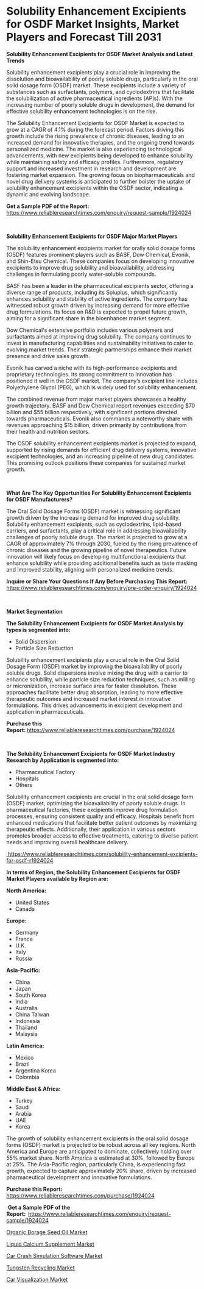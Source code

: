 <p><h1>Solubility Enhancement Excipients for OSDF Market Insights, Market Players and Forecast Till 2031</h1></p><p><strong>Solubility Enhancement Excipients for OSDF Market Analysis and Latest Trends</strong></p>
<p><p>Solubility enhancement excipients play a crucial role in improving the dissolution and bioavailability of poorly soluble drugs, particularly in the oral solid dosage form (OSDF) market. These excipients include a variety of substances such as surfactants, polymers, and cyclodextrins that facilitate the solubilization of active pharmaceutical ingredients (APIs). With the increasing number of poorly soluble drugs in development, the demand for effective solubility enhancement technologies is on the rise.</p><p>The Solubility Enhancement Excipients for OSDF Market is expected to grow at a CAGR of 4.1% during the forecast period. Factors driving this growth include the rising prevalence of chronic diseases, leading to an increased demand for innovative therapies, and the ongoing trend towards personalized medicine. The market is also experiencing technological advancements, with new excipients being developed to enhance solubility while maintaining safety and efficacy profiles. Furthermore, regulatory support and increased investment in research and development are fostering market expansion. The growing focus on biopharmaceuticals and novel drug delivery systems is anticipated to further bolster the uptake of solubility enhancement excipients within the OSDF sector, indicating a dynamic and evolving landscape.</p></p>
<p><strong>Get a Sample PDF of the Report:&nbsp;</strong> <a href="https://www.reliableresearchtimes.com/enquiry/request-sample/1924024?utm_campaign=1629&utm_medium=2&utm_source=Github&utm_content=ia&utm_term=24102024&utm_id=solubility-enhancement-excipients-for-osdf">https://www.reliableresearchtimes.com/enquiry/request-sample/1924024</a></p>
<p>&nbsp;</p>
<p><strong>Solubility Enhancement Excipients for OSDF Major Market Players</strong></p>
<p><p>The solubility enhancement excipients market for orally solid dosage forms (OSDF) features prominent players such as BASF, Dow Chemical, Evonik, and Shin-Etsu Chemical. These companies focus on developing innovative excipients to improve drug solubility and bioavailability, addressing challenges in formulating poorly water-soluble compounds.</p><p>BASF has been a leader in the pharmaceutical excipients sector, offering a diverse range of products, including its Soluplus, which significantly enhances solubility and stability of active ingredients. The company has witnessed robust growth driven by increasing demand for more effective drug formulations. Its focus on R&D is expected to propel future growth, aiming for a significant share in the bioenhancer market segment.</p><p>Dow Chemical's extensive portfolio includes various polymers and surfactants aimed at improving drug solubility. The company continues to invest in manufacturing capabilities and sustainability initiatives to cater to evolving market trends. Their strategic partnerships enhance their market presence and drive sales growth.</p><p>Evonik has carved a niche with its high-performance excipients and proprietary technologies. Its strong commitment to innovation has positioned it well in the OSDF market. The company’s excipient line includes Polyethylene Glycol (PEG), which is widely used for solubility enhancement.</p><p>The combined revenue from major market players showcases a healthy growth trajectory. BASF and Dow Chemical report revenues exceeding $70 billion and $55 billion respectively, with significant portions directed towards pharmaceuticals. Evonik also commands a noteworthy share with revenues approaching $15 billion, driven primarily by contributions from their health and nutrition sectors. </p><p>The OSDF solubility enhancement excipients market is projected to expand, supported by rising demands for efficient drug delivery systems, innovative excipient technologies, and an increasing pipeline of new drug candidates. This promising outlook positions these companies for sustained market growth.</p></p>
<p>&nbsp;</p>
<p><strong>What Are The Key Opportunities For Solubility Enhancement Excipients for OSDF Manufacturers?</strong></p>
<p><p>The Oral Solid Dosage Forms (OSDF) market is witnessing significant growth driven by the increasing demand for improved drug solubility. Solubility enhancement excipients, such as cyclodextrins, lipid-based carriers, and surfactants, play a critical role in addressing bioavailability challenges of poorly soluble drugs. The market is projected to grow at a CAGR of approximately 7% through 2030, fueled by the rising prevalence of chronic diseases and the growing pipeline of novel therapeutics. Future innovation will likely focus on developing multifunctional excipients that enhance solubility while providing additional benefits such as taste masking and improved stability, aligning with personalized medicine trends.</p></p>
<p><strong>Inquire or Share Your Questions If Any Before Purchasing This Report:</strong> <a href="https://www.reliableresearchtimes.com/enquiry/pre-order-enquiry/1924024?utm_campaign=1629&utm_medium=2&utm_source=Github&utm_content=ia&utm_term=24102024&utm_id=solubility-enhancement-excipients-for-osdf">https://www.reliableresearchtimes.com/enquiry/pre-order-enquiry/1924024</a></p>
<p>&nbsp;</p>
<p><strong>Market Segmentation</strong></p>
<p><strong>The Solubility Enhancement Excipients for OSDF Market Analysis by types is segmented into:</strong></p>
<p><ul><li>Solid Dispersion</li><li>Particle Size Reduction</li></ul></p>
<p><p>Solubility enhancement excipients play a crucial role in the Oral Solid Dosage Form (OSDF) market by improving the bioavailability of poorly soluble drugs. Solid dispersions involve mixing the drug with a carrier to enhance solubility, while particle size reduction techniques, such as milling or micronization, increase surface area for faster dissolution. These approaches facilitate better drug absorption, leading to more effective therapeutic outcomes and increased market interest in innovative formulations. This drives advancements in excipient development and application in pharmaceuticals.</p></p>
<p><strong>Purchase this Report:&nbsp;</strong><a href="https://www.reliableresearchtimes.com/purchase/1924024?utm_campaign=1629&utm_medium=2&utm_source=Github&utm_content=ia&utm_term=24102024&utm_id=solubility-enhancement-excipients-for-osdf">https://www.reliableresearchtimes.com/purchase/1924024</a></p>
<p>&nbsp;</p>
<p><strong>The Solubility Enhancement Excipients for OSDF Market Industry Research by Application is segmented into:</strong></p>
<p><ul><li>Pharmaceutical Factory</li><li>Hospitals</li><li>Others</li></ul></p>
<p><p>Solubility enhancement excipients are crucial in the oral solid dosage form (OSDF) market, optimizing the bioavailability of poorly soluble drugs. In pharmaceutical factories, these excipients improve drug formulation processes, ensuring consistent quality and efficacy. Hospitals benefit from enhanced medications that facilitate better patient outcomes by maximizing therapeutic effects. Additionally, their application in various sectors promotes broader access to effective treatments, catering to diverse patient needs and improving overall healthcare delivery.</p></p>
<p><a href="https://www.reliableresearchtimes.com/solubility-enhancement-excipients-for-osdf-r1924024?utm_campaign=1629&utm_medium=2&utm_source=Github&utm_content=ia&utm_term=24102024&utm_id=solubility-enhancement-excipients-for-osdf">&nbsp;https://www.reliableresearchtimes.com/solubility-enhancement-excipients-for-osdf-r1924024</a></p>
<p><strong>In terms of Region, the Solubility Enhancement Excipients for OSDF Market Players available by Region are:</strong></p>
<p>
    <p> <strong> North America: </strong>
        <ul>
            <li>United States</li>
            <li>Canada</li>
        </ul>
        </p> 
    <p> <strong> Europe: </strong>
        <ul>
            <li>Germany</li>
            <li>France</li>
            <li>U.K.</li>
            <li>Italy</li>
            <li>Russia</li>
        </ul>
        </p> 
    <p> <strong> Asia-Pacific: </strong>
        <ul>
            <li>China</li>
            <li>Japan</li>
            <li>South Korea</li>
            <li>India</li>
            <li>Australia</li>
            <li>China Taiwan</li>
            <li>Indonesia</li>
            <li>Thailand</li>
            <li>Malaysia</li>
        </ul>
        </p> 
    <p> <strong> Latin America: </strong>
        <ul>
            <li>Mexico</li>
            <li>Brazil</li>
            <li>Argentina Korea</li>
            <li>Colombia</li>
        </ul>
        </p> 
    <p> <strong> Middle East & Africa: </strong>
        <ul>
            <li>Turkey</li>
            <li>Saudi</li>
            <li>Arabia</li>
            <li>UAE</li>
            <li>Korea</li>
        </ul>
    </p>
    </p>
<p><p>The growth of solubility enhancement excipients in the oral solid dosage forms (OSDF) market is projected to be robust across all key regions. North America and Europe are anticipated to dominate, collectively holding over 55% market share. North America is estimated at 30%, followed by Europe at 25%. The Asia-Pacific region, particularly China, is experiencing fast growth, expected to capture approximately 20% share, driven by increased pharmaceutical development and innovative formulations.</p></p>
<p><strong>Purchase this Report: </strong><a href="https://www.reliableresearchtimes.com/purchase/1924024?utm_campaign=1629&utm_medium=2&utm_source=Github&utm_content=ia&utm_term=24102024&utm_id=solubility-enhancement-excipients-for-osdf">https://www.reliableresearchtimes.com/purchase/1924024</a></p>
<p>&nbsp;<strong>Get a Sample PDF of the Report:&nbsp;&nbsp;</strong><a href="https://www.reliableresearchtimes.com/enquiry/request-sample/1924024?utm_campaign=1629&utm_medium=2&utm_source=Github&utm_content=ia&utm_term=24102024&utm_id=solubility-enhancement-excipients-for-osdf">https://www.reliableresearchtimes.com/enquiry/request-sample/1924024</a></p>
<p><strong></strong></p>
<p><p><a href="https://www.linkedin.com/pulse/key-drivers-organic-borage-seed-oil-market-trends-future-outlook-3jujf?utm_campaign=1629&utm_medium=2&utm_source=Github&utm_content=ia&utm_term=24102024&utm_id=solubility-enhancement-excipients-for-osdf">Organic Borage Seed Oil Market</a></p><p><a href="https://www.linkedin.com/pulse/regulatory-landscape-its-influence-global-liquid-calcium-supplement-tzjnf?utm_campaign=1629&utm_medium=2&utm_source=Github&utm_content=ia&utm_term=24102024&utm_id=solubility-enhancement-excipients-for-osdf">Liquid Calcium Supplement Market</a></p><p><a href="https://www.linkedin.com/pulse/car-crash-simulation-software-market-evolution-future-outlook-y5wue?utm_campaign=1629&utm_medium=2&utm_source=Github&utm_content=ia&utm_term=24102024&utm_id=solubility-enhancement-excipients-for-osdf">Car Crash Simulation Software Market</a></p><p><a href="https://www.linkedin.com/pulse/tungsten-recycling-market-evolution-future-outlook-forecasting-pl5kc?utm_campaign=1629&utm_medium=2&utm_source=Github&utm_content=ia&utm_term=24102024&utm_id=solubility-enhancement-excipients-for-osdf">Tungsten Recycling Market</a></p><p><a href="https://www.linkedin.com/pulse/future-car-visualization-market-global-forecast-trends-2024-od78f?utm_campaign=1629&utm_medium=2&utm_source=Github&utm_content=ia&utm_term=24102024&utm_id=solubility-enhancement-excipients-for-osdf">Car Visualization Market</a></p></p>